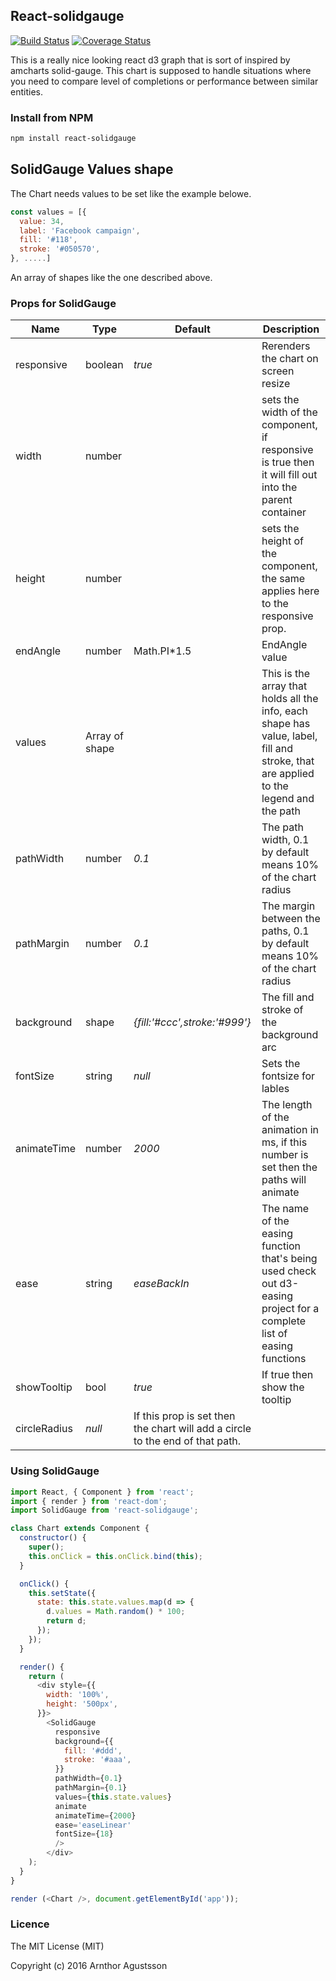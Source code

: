 
## React-solidgauge
[![Build Status](https://travis-ci.org/arnthor3/react-solidgauge.svg?branch=master)](https://travis-ci.org/arnthor3/react-solidgauge)
[![Coverage Status](https://coveralls.io/repos/github/arnthor3/react-solidgauge/badge.svg?branch=master)](https://coveralls.io/github/arnthor3/react-solidgauge?branch=master)

This is a really nice looking react d3 graph that is sort of inspired by amcharts solid-gauge.
This chart is supposed to handle situations where you need to compare level of completions or performance between similar entities.

### Install from NPM
```sh
npm install react-solidgauge
```

## SolidGauge Values shape

The Chart needs values to be set like the example belowe.
```js
const values = [{
  value: 34,
  label: 'Facebook campaign',
  fill: '#118',
  stroke: '#050570',
}, .....]
```
An array of shapes like the one described above.

### Props for SolidGauge

|Name|Type|Default|Description|
---|---|---|---
responsive|boolean|*true*| Rerenders the chart on screen resize
width|number|| sets the width of the component, if responsive is true then it will fill out into the parent container
height|number|| sets the height of the component, the same applies here to the responsive prop.
endAngle|number|Math.PI*1.5|EndAngle value
values|Array of shape||This is the array that holds all the info, each shape has value, label, fill and stroke, that are applied to the legend and the path
pathWidth|number|*0.1*|The path width, 0.1 by default means 10% of the chart radius
pathMargin|number|*0.1*|The margin between the paths, 0.1 by default means 10% of the chart radius
background|shape|*{fill:'#ccc',stroke:'#999'}*|The fill and stroke of the background arc
fontSize|string|*null*|Sets the fontsize for lables
animateTime|number|*2000*|The length of the animation in ms, if this number is set then the paths will animate
ease|string|*easeBackIn*| The name of the easing function that's being used check out d3-easing project for a complete list of easing functions
showTooltip|bool|*true*| If true then show the tooltip
circleRadius|*null*|If this prop is set then the chart will add a circle to the end of that path.

### Using SolidGauge

```js
import React, { Component } from 'react';
import { render } from 'react-dom';
import SolidGauge from 'react-solidgauge';

class Chart extends Component {
  constructor() {
    super();
    this.onClick = this.onClick.bind(this);
  }

  onClick() {
    this.setState({
      state: this.state.values.map(d => {
        d.values = Math.random() * 100;
        return d;
      });
    });
  }

  render() {
    return (
      <div style={{
        width: '100%',
        height: '500px',
      }}>
        <SolidGauge
          responsive
          background={{
            fill: '#ddd',
            stroke: '#aaa',
          }}
          pathWidth={0.1}
          pathMargin={0.1}
          values={this.state.values}
          animate
          animateTime={2000}
          ease='easeLinear'
          fontSize={18}
          />
        </div>
    );
  }
}

render (<Chart />, document.getElementById('app'));
```


### Licence
The MIT License (MIT)

Copyright (c) 2016 Arnthor Agustsson
